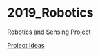 # 2019_Robotics
Robotics and Sensing Project

[Project Ideas](https://docs.google.com/document/d/1xp5uDUvhEwHURHbsye-S7NfF-S-BFhs9VDqMi4YJTp4/edit?usp=sharing)
